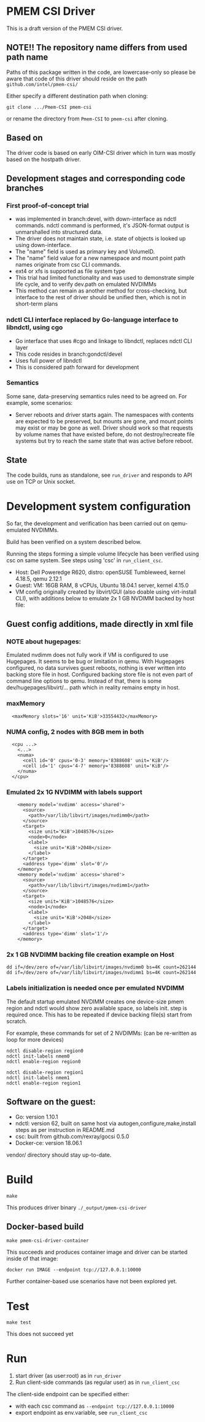 # PMEM CSI Driver

This is a draft version of the PMEM CSI driver.

## NOTE!! The repository name differs from used path name

Paths of this package written in the code, are lowercase-only
so please be aware that code of this driver should reside
on the path `github.com/intel/pmem-csi/`

Either specify a different destination path when cloning:

`git clone .../Pmem-CSI pmem-csi`

or rename the directory from `Pmem-CSI` to `pmem-csi` after cloning.

## Based on

The driver code is based on early OIM-CSI driver which in turn
was mostly based on the hostpath driver.

## Development stages and corresponding code branches

### First proof-of-concept trial

- was implemented in branch:devel, with down-interface as ndctl commands. ndctl command is performed, it's JSON-format output is unmarshalled into structured data.
- The driver does not maintain state, i.e. state of objects is looked up using down-interface.
- The "name" field is used as primary key and VolumeID.
- The "name" field value for a new namespace and mount point path names originate from csc CLI commands.
- ext4 or xfs is supported as file system type
- This trial had limited functionality and was used to demonstrate simple life cycle, and to verify dev.path on emulated NVDIMMs
- This method can remain as another method for cross-checking, but interface to the rest of driver should be unified then, which is not in short-term plans

### ndctl CLI interface replaced by Go-language interface to libndctl, using cgo

- Go interface that uses #cgo and linkage to libndctl, replaces ndctl CLI layer
- This code resides in branch:gondctl/devel
- Uses full power of libndctl
- This is considered path forward for development

### Semantics

Some sane, data-preserving semantics rules need to be agreed on. For example, some scenarios:
  - Server reboots and driver starts again. The namespaces with contents are expected to be preserved, but mounts are gone, and mount points may exist or may be gone as well. Driver should work so that requests by volume names that have existed before, do not destroy/recreate file systems but try to reach the same state that was active before reboot.

## State

The code builds, runs as standalone, see `run_driver`
and responds to API use on TCP or Unix socket.

# Development system configuration

So far, the development and verification has been carried out on qemu-emulated NVDIMMs.

Build has been verified on a system described below.

Running the steps forming a simple volume lifecycle has been verified using csc on same system. See steps using 'csc' in `run_client_csc`.

- Host: Dell Poweredge R620, distro: openSUSE Tumbleweed, kernel 4.18.5, qemu 2.12.1
- Guest: VM: 16GB RAM, 8 vCPUs, Ubuntu 18.04.1 server, kernel 4.15.0
- VM config originally created by libvirt/GUI (also doable using virt-install CLI), with additions below to emulate 2x 1 GB NVDIMM backed by host file:

## Guest config additions, made directly in xml file

### NOTE about hugepages:

Emulated nvdimm does not fully work if VM is configured to use Hugepages. It seems to be bug or limitation in qemu. With Hugepages configured, no data survives guest reboots, nothing is ever written into backing store file in host. Configured backing store file is not even part of command line options to qemu. Instead of that, there is some dev/hugepages/libvirt/... path which in reality remains empty in host.

### maxMemory

```
  <maxMemory slots='16' unit='KiB'>33554432</maxMemory>
```

### NUMA config, 2 nodes with 8GB mem in both

```
  <cpu ...>
    <...>
    <numa>
      <cell id='0' cpus='0-3' memory='8388608' unit='KiB'/>
      <cell id='1' cpus='4-7' memory='8388608' unit='KiB'/>
    </numa>
  </cpu>
```

### Emulated 2x 1G NVDIMM with labels support

```
    <memory model='nvdimm' access='shared'>
      <source>
        <path>/var/lib/libvirt/images/nvdimm0</path>
      </source>
      <target>
        <size unit='KiB'>1048576</size>
        <node>0</node>
        <label>
          <size unit='KiB'>2048</size>
        </label>
      </target>
      <address type='dimm' slot='0'/>
    </memory>
    <memory model='nvdimm' access='shared'>
      <source>
        <path>/var/lib/libvirt/images/nvdimm1</path>
      </source>
      <target>
        <size unit='KiB'>1048576</size>
        <node>1</node>
        <label>
          <size unit='KiB'>2048</size>
        </label>
      </target>
      <address type='dimm' slot='1'/>
    </memory>
```

### 2x 1 GB NVDIMM backing file creation example on Host

```
dd if=/dev/zero of=/var/lib/libvirt/images/nvdimm0 bs=4K count=262144
dd if=/dev/zero of=/var/lib/libvirt/images/nvdimm1 bs=4K count=262144
```

### Labels initialization is needed once per emulated NVDIMM

The default startup emulated NVDIMM creates one device-size pmem region
and ndctl would show zero available space, so labels init. step is required once.
This has to be repeated if device backing file(s) start from scratch.

For example, these commands for set of 2 NVDIMMs:
(can be re-written as loop for more devices)

```
ndctl disable-region region0
ndctl init-labels nmem0
ndctl enable-region region0

ndctl disable-region region1
ndctl init-labels nmem1
ndctl enable-region region1
```

## Software on the guest:
- Go: version 1.10.1
- ndctl: version 62, built on same host via autogen,configure,make,install steps as per instruction in README.md
- csc: built from github.com/rexray/gocsi 0.5.0
- Docker-ce: version 18.06.1

vendor/ directory should stay up-to-date.

# Build

`make`

This produces driver binary `./_output/pmem-csi-driver`

## Docker-based build

`make pmem-csi-driver-container`

This succeeds and produces container image and driver can be
started inside of that image:

`docker run IMAGE --endpoint tcp://127.0.0.1:10000`

Further container-based use scenarios have not been explored yet.

# Test

`make test`

This does not succeed yet

# Run

1. start driver (as user:root) as in `run_driver`
2. Run client-side commands (as regular user) as in `run_client_csc`

The client-side endpoint can be specified either:

- with each csc command as `--endpoint tcp://127.0.0.1:10000` 
- export endpoint as env.variable, see `run_client_csc`
